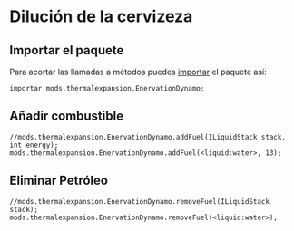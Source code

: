 # Dilución de la cervizeza

## Importar el paquete

Para acortar las llamadas a métodos puedes [importar](/AdvancedFunctions/Import/) el paquete así:

```zenscript
importar mods.thermalexpansion.EnervationDynamo;
```

## Añadir combustible

```zenscript
//mods.thermalexpansion.EnervationDynamo.addFuel(ILiquidStack stack, int energy);
mods.thermalexpansion.EnervationDynamo.addFuel(<liquid:water>, 13);
```

## Eliminar Petróleo

```zenscript
//mods.thermalexpansion.EnervationDynamo.removeFuel(ILiquidStack stack);
mods.thermalexpansion.EnervationDynamo.removeFuel(<liquid:water>);
```